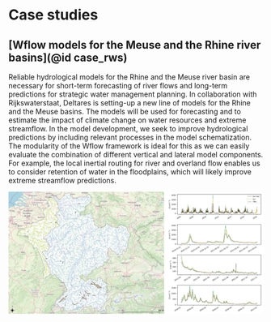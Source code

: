 # Case studies 

## [Wflow models for the Meuse and the Rhine river basins](@id case_rws)

Reliable hydrological models for the Rhine and the Meuse river basin are necessary for short-term forecasting of river flows and long-term predictions for strategic water management planning. In collaboration with Rijkswaterstaat, Deltares is setting-up a new line of models for the Rhine and the Meuse basins. The models will be used for forecasting and to estimate the impact of climate change on water resources and extreme streamflow. In the model development, we seek to improve hydrological predictions by including relevant processes in the model schematization. The modularity of the Wflow framework is ideal for this as we can easily evaluate the combination of different vertical and lateral model components. For example, the local inertial routing for river and overland flow enables us to consider retention of water in the floodplains, which will likely improve extreme streamflow predictions. 

![fig_case_rws](../images/case_rhine_meuse.png)
